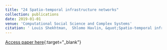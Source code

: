 ```yaml
---
title: "24 Spatio-temporal infrastructure networks"
collection: publications
date: 2019-01-01
venue: 'Computational Social Science and Complex Systems'
citation: ' Louis Shekhtman,  Shlomo Havlin, &quot;Spatio-temporal infrastructure networks.&quot; Computational Social Science and Complex Systems, 2019.'
---
```

[Access paper here](https://ebooks.iospress.nl/volumearticle/53598){:target="_blank"}
